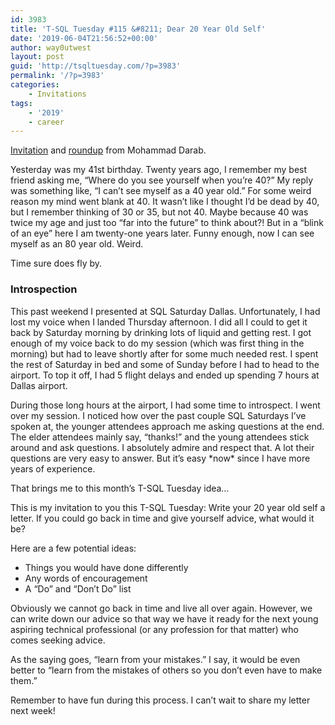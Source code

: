 ```yaml
---
id: 3983
title: 'T-SQL Tuesday #115 &#8211; Dear 20 Year Old Self'
date: '2019-06-04T21:56:52+00:00'
author: way0utwest
layout: post
guid: 'http://tsqltuesday.com/?p=3983'
permalink: '/?p=3983'
categories:
    - Invitations
tags:
    - '2019'
    - career
---
```


[Invitation](https://mohammaddarab.com/t-sql-tuesday-115-dear-20-year-old-self/) and [roundup](https://mohammaddarab.com/t-sql-tuesday-115-dear-20-year-old-self-round-up/) from Mohammad Darab.

Yesterday was my 41st birthday. Twenty years ago, I remember my best friend asking me, “Where do you see yourself when you’re 40?” My reply was something like, “I can’t see myself as a 40 year old.” For some weird reason my mind went blank at 40. It wasn’t like I thought I’d be dead by 40, but I remember thinking of 30 or 35, but not 40. Maybe because 40 was twice my age and just too “far into the future” to think about?! But in a “blink of an eye” here I am twenty-one years later. Funny enough, now I can see myself as an 80 year old. Weird.

Time sure does fly by.

### Introspection

This past weekend I presented at SQL Saturday Dallas. Unfortunately, I had lost my voice when I landed Thursday afternoon. I did all I could to get it back by Saturday morning by drinking lots of liquid and getting rest. I got enough of my voice back to do my session (which was first thing in the morning) but had to leave shortly after for some much needed rest. I spent the rest of Saturday in bed and some of Sunday before I had to head to the airport. To top it off, I had 5 flight delays and ended up spending 7 hours at Dallas airport.

During those long hours at the airport, I had some time to introspect. I went over my session. I noticed how over the past couple SQL Saturdays I’ve spoken at, the younger attendees approach me asking questions at the end. The elder attendees mainly say, “thanks!” and the young attendees stick around and ask questions. I absolutely admire and respect that. A lot their questions are very easy to answer. But it’s easy \*now\* since I have more years of experience.

That brings me to this month’s T-SQL Tuesday idea…

This is my invitation to you this T-SQL Tuesday: Write your 20 year old self a letter. If you could go back in time and give yourself advice, what would it be?

Here are a few potential ideas:

- Things you would have done differently
- Any words of encouragement
- A “Do” and “Don’t Do” list

Obviously we cannot go back in time and live all over again. However, we can write down our advice so that way we have it ready for the next young aspiring technical professional (or any profession for that matter) who comes seeking advice.

As the saying goes, “learn from your mistakes.” I say, it would be even better to “learn from the mistakes of others so you don’t even have to make them.”

Remember to have fun during this process. I can’t wait to share my letter next week!